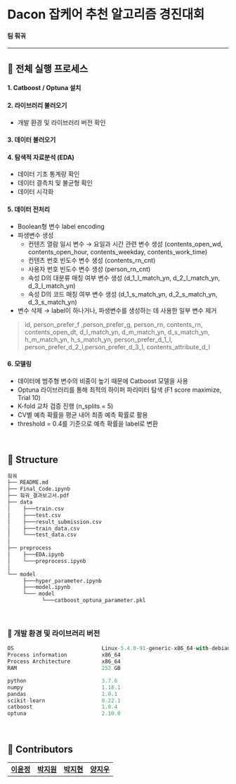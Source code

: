 # Dacon 잡케어 추천 알고리즘 경진대회
#### 팀 훠궈
---

## 📌 전체 실행 프로세스
#### 1. Catboost / Optuna 설치
#### 2. 라이브러리 불러오기
  - 개발 환경 및 라이브러리 버전 확인    

#### 3. 데이터 불러오기
#### 4. 탐색적 자료분석 (EDA)
  - 데이터 기초 통계량 확인
  - 데이터 결측치 및 불균형 확인
  - 데이터 시각화

#### 5. 데이터 전처리 
  - Boolean형 변수 label encoding
  - 파생변수 생성
    - 컨텐츠 열람 일시 변수 → 요일과 시간 관련 변수 생성 (contents_open_wd, contents_open_hour, contents_weekday, contents_work_time)
    - 컨텐츠 번호 빈도수 변수 생성 (contents_rn_cnt)
    - 사용자 번호 빈도수 변수 생성 (person_rn_cnt)
    - 속성 D의 대분류 매칭 여부 변수 생성 (d_1_l_match_yn, d_2_l_match_yn, d_3_l_match_yn)
    - 속성 D의 코드 매칭 여부 변수 생성 (d_1_s_match_yn, d_2_s_match_yn, d_3_s_match_yn)
  - 변수 삭제 → label이 하나거나, 파생변수를 생성하는 데 사용한 일부 변수 제거 

  >    id, person_prefer_f ,person_prefer_g, person_rn, contents_rn, contents_open_dt, d_l_match_yn, d_m_match_yn, d_s_match_yn, h_m_match_yn, h_s_match_yn, person_prefer_d_1_l, person_prefer_d_2_l,person_prefer_d_3_l, contents_attribute_d_l

#### 6. 모델링
  - 데이터에 범주형 변수의 비중이 높기 때문에 Catboost 모델을 사용
  - Optuna 라이브러리를 통해 최적의 하이퍼 파리미터 탐색 (F1 score maximize, Trial 10)
  - K-fold 교차 검증 진행 (n_splits = 5)
  - CV별 예측 확률을 평균 내어 최종 예측 확률로 활용
  - threshold = 0.4를 기준으로 예측 확률을 label로 변환

<br>

## 📌 Structure
```python
훠궈  
├── README.md
├── Final_Code.ipynb
├── 훠궈_결과보고서.pdf
├── data  
│    ├───train.csv
│    ├───test.csv
│    ├───result_submission.csv
│    ├───train_data.csv
│    └───test_data.csv
│          
├── preprocess
│    ├───EDA.ipynb
│    └───preprocess.ipynb
│    
└── model
     ├───hyper_parameter.ipynb
     ├───model.ipynb
     └─── model
           └───catboost_optuna_parameter.pkl
```
<br>

### 📌 개발 환경 및 라이브러리 버전
```python
OS                            Linux-5.4.0-91-generic-x86_64-with-debian-buster-sid
Process information           x86_64
Process Architecture          x86_64
RAM                           252 GB

python                        3.7.6
numpy                         1.18.1
pandas                        1.0.1
scikit-learn                  0.22.1
catboost                      1.0.4
optuna                        2.10.0
```

<br>

## 📌 Contributors
<table>
  <tr>
    <td align="center"><a href="https://github.com/yoonj98"><b>이윤정</b></sub></td>
    <td align="center"><a href="https://github.com/jiwon4178"><b>박지원</b></sub></td>
    <td align="center"><a href="https://github.com/jihyeon4028"><b>박지현</b></sub></td>
    <td align="center"><a href="https://github.com/didwldn3032"><b>양지우</b></sub></td>
</table>

